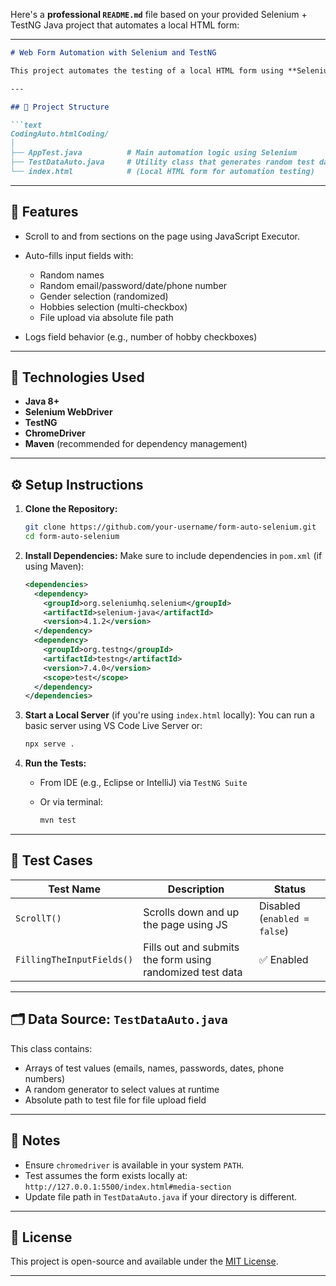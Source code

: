 Here's a **professional `README.md`** file based on your provided Selenium + TestNG Java project that automates a local HTML form:

---

````markdown
# Web Form Automation with Selenium and TestNG

This project automates the testing of a local HTML form using **Selenium WebDriver** and **TestNG**. It dynamically fills out input fields with random data, simulates scrolling behavior, and submits user inputs such as email, password, gender, hobbies, and file uploads.

---

## 📁 Project Structure

```text
CodingAuto.htmlCoding/
│
├── AppTest.java          # Main automation logic using Selenium
├── TestDataAuto.java     # Utility class that generates random test data
└── index.html            # (Local HTML form for automation testing)
````

---

## 🚀 Features

* Scroll to and from sections on the page using JavaScript Executor.
* Auto-fills input fields with:

  * Random names
  * Random email/password/date/phone number
  * Gender selection (randomized)
  * Hobbies selection (multi-checkbox)
  * File upload via absolute file path
* Logs field behavior (e.g., number of hobby checkboxes)

---

## 🔧 Technologies Used

* **Java 8+**
* **Selenium WebDriver**
* **TestNG**
* **ChromeDriver**
* **Maven** (recommended for dependency management)

---

## ⚙️ Setup Instructions

1. **Clone the Repository:**

   ```bash
   git clone https://github.com/your-username/form-auto-selenium.git
   cd form-auto-selenium
   ```

2. **Install Dependencies:**
   Make sure to include dependencies in `pom.xml` (if using Maven):

   ```xml
   <dependencies>
     <dependency>
       <groupId>org.seleniumhq.selenium</groupId>
       <artifactId>selenium-java</artifactId>
       <version>4.1.2</version>
     </dependency>
     <dependency>
       <groupId>org.testng</groupId>
       <artifactId>testng</artifactId>
       <version>7.4.0</version>
       <scope>test</scope>
     </dependency>
   </dependencies>
   ```

3. **Start a Local Server** (if you're using `index.html` locally):
   You can run a basic server using VS Code Live Server or:

   ```bash
   npx serve .
   ```

4. **Run the Tests:**

   * From IDE (e.g., Eclipse or IntelliJ) via `TestNG Suite`
   * Or via terminal:

     ```bash
     mvn test
     ```

---

## 🧪 Test Cases

| Test Name                 | Description                                               | Status                       |
| ------------------------- | --------------------------------------------------------- | ---------------------------- |
| `ScrollT()`               | Scrolls down and up the page using JS                     | Disabled (`enabled = false`) |
| `FillingTheInputFields()` | Fills out and submits the form using randomized test data | ✅ Enabled                    |

---

## 🗂️ Data Source: `TestDataAuto.java`

This class contains:

* Arrays of test values (emails, names, passwords, dates, phone numbers)
* A random generator to select values at runtime
* Absolute path to test file for file upload field

---

## 📌 Notes

* Ensure `chromedriver` is available in your system `PATH`.
* Test assumes the form exists locally at: `http://127.0.0.1:5500/index.html#media-section`
* Update file path in `TestDataAuto.java` if your directory is different.

---

## 📄 License

This project is open-source and available under the [MIT License](LICENSE).

---
